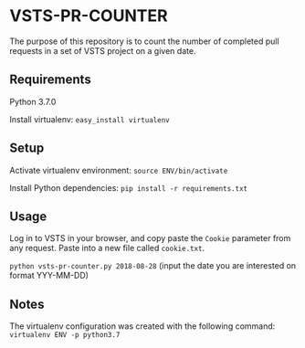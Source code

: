 # VSTS-PR-COUNTER
The purpose of this repository is to count the number of completed pull requests in a set of VSTS project on a given date.

## Requirements
Python 3.7.0

Install virtualenv: `easy_install virtualenv`

## Setup
Activate virtualenv environment: `source ENV/bin/activate`

Install Python dependencies: `pip install -r requirements.txt`

## Usage
Log in to VSTS in your browser, and copy paste the `Cookie` parameter from any request. Paste into a new file called `cookie.txt`.

`python vsts-pr-counter.py 2018-08-28` (input the date you are interested on format YYY-MM-DD)

## Notes
The virtualenv configuration was created with the following command: `virtualenv ENV -p python3.7`

